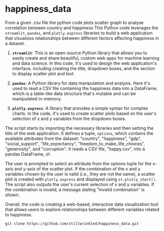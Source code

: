 # happiness_data
From a given .csv file the python code plots scatter graph to analyse correlation between country and happiness
This Python code leverages the `streamlit`, `pandas`, and `plotly.express` libraries to build a web application that visualizes relationships between different factors affecting happiness in a dataset.

1. **`streamlit`**: This is an open-source Python library that allows you to easily create and share beautiful, custom web apps for machine learning and data science. In this code, it's used to design the web application's interface, including creating the title, dropdown boxes, and the section to display scatter plot and text.

2. **`pandas`**: A Python library for data manipulation and analysis. Here it's used to read a CSV file containing the happiness data into a DataFrame, which is a table-like data structure that's mutable and can be manipulated in-memory.

3. **`plotly.express`**: A library that provides a simple syntax for complex charts. In the code, it's used to create scatter plots based on the user's selection of x and y variables from the dropdown boxes.

The script starts by importing the necessary libraries and then setting the title of the web application. It defines a tuple, `options`, which contains the available attributes from the dataset: "country", "happiness", "gdp", "social_support", "life_expectancy", "freedom_to_make_life_choices", "generosity", and "corruption". It reads a CSV file, "happy.csv", into a pandas DataFrame, `df`.

The user is prompted to select an attribute from the options tuple for the x-axis and y-axis of the scatter plot. If the combination of the x and y variables chosen by the user is valid (i.e., they are not the same), a scatter plot is created with `plotly.express` and displayed using `st.plotly_chart()`. The script also outputs the user's current selection of x and y variables. If the combination is invalid, a message stating "Invalid combination" is shown. 

Overall, the code is creating a web-based, interactive data visualization tool that allows users to explore relationships between different variables related to happiness.

```
git clone https://github.com/stillwrinkled/happiness_data.git

```
